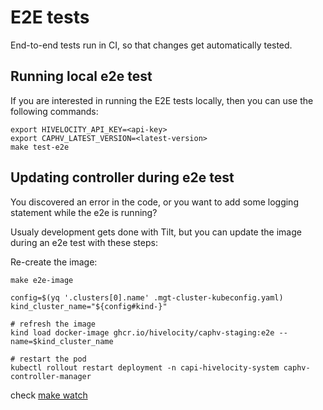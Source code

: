 # E2E tests

End-to-end tests run in CI, so that changes get automatically tested.

## Running local e2e test

If you are interested in running the E2E tests locally, then you can use the following commands:
```
export HIVELOCITY_API_KEY=<api-key>
export CAPHV_LATEST_VERSION=<latest-version>
make test-e2e
```

## Updating controller during e2e test

You discovered an error in the code, or you want to add some logging statement while the e2e is running?

Usualy development gets done with Tilt, but you can update the image during an e2e test with these steps:

Re-create the image:
```
make e2e-image
```

```
config=$(yq '.clusters[0].name' .mgt-cluster-kubeconfig.yaml)
kind_cluster_name="${config#kind-}"

# refresh the image
kind load docker-image ghcr.io/hivelocity/caphv-staging:e2e --name=$kind_cluster_name

# restart the pod
kubectl rollout restart deployment -n capi-hivelocity-system caphv-controller-manager
```

check [make watch](../topics/make-watch.md)